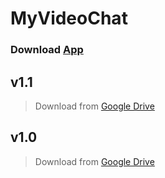 # MyVideoChat

### Download [App]

## v1.1
> Download from [Google Drive<a>]

## v1.0
> Download from [Google Drive]

[Google Drive<a>]:
https://drive.google.com/file/d/1kTXG_8LtDjdlTBgfh9wAyoZPZcfnpgKu/view?usp=sharing

[Google Drive]:
https://drive.google.com/file/d/14Q57uSnBhf1-jT1209tFrM5xOtc7UGG4/view?usp=sharing

[App]:
https://drive.google.com/file/d/1n3DRZuVclPUO0PsBZdXsGje7RGQ5uKs7/view?usp=sharing